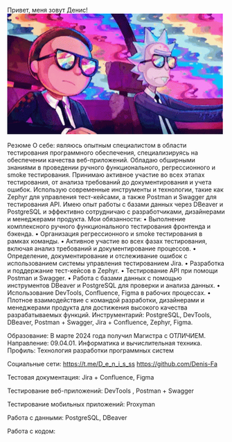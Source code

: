 Привет, меня зовут Денис!
[![Header](https://github.com/Denis-Fa/Denis-Fa/blob/main/assets/47d3a03b320b0e77f741d401ff9bdcb2.gif)](https://github.com/Denis-Fa/Denis-Fa)

Резюме
О себе: являюсь опытным специалистом в области тестирования программного обеспечения, специализируясь на обеспечении качества веб-приложений. Обладаю обширными знаниями в проведении ручного функционального, регрессионного и smoke тестирования. Принимаю активное участие во всех этапах тестирования, от анализа требований до документирования и учета ошибок. Использую современные инструменты и технологии, такие как Zephyr для управления тест-кейсами, а также Postman и Swagger для тестирования API. Имею опыт работы с базами данных через DBeaver и PostgreSQL и эффективно сотрудничаю с разработчиками, дизайнерами и менеджерами продукта.
Мои обязанности:
•	Выполнение комплексного ручного функционального тестирования фронтенда и бэкенда.
•	Организация регрессионного и smoke тестирования в рамках команды.
•	Активное участие во всех фазах тестирования, включая анализ требований и документирование процессов.
•	Определение, документирование и отслеживание ошибок с использованием системы управления тестированием Jira.
•	Разработка и поддержание тест-кейсов в Zephyr.
•	Тестирование API при помощи Postman и Swagger.
•	Работа с базами данных с помощью инструментов DBeaver и PostgreSQL для проверки и анализа данных.
•	Использование DevTools, Confluence, Figma в рабочих процессах.
•	Плотное взаимодействие с командой разработки, дизайнерами и менеджерами продукта для достижения высокого качества разрабатываемых функций.
Инструментарий: PostgreSQL, DevTools, DBeaver, Postman + Swagger, Jira + Confluence, Zephyr, Figma.

Образование:
В марте 2024 года получил Магистра с ОТЛИЧИЕМ. 
Направление: 09.04.01. Информатика и вычислительная техника. 
Профиль: Технология разработки программных систем 

Социальные сети: 
https://t.me/D_e_n_i_s_ss
https://github.com/Denis-Fa

Тестовая документация: 
Jira + Confluence, Figma

Тестирование веб-приложений: 
DevTools , Postman + Swagger

Тестирование мобильных приложений: 
Proxyman

Работа с данными: 
PostgreSQL, DBeaver

Работа с кодом: 
